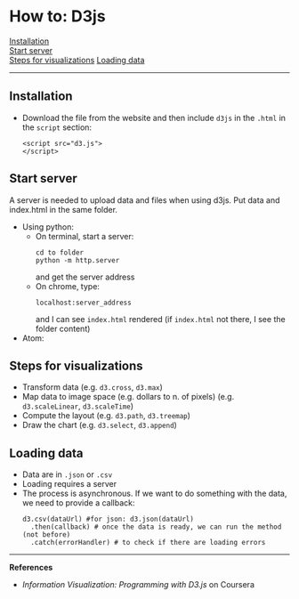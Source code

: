 # How to: D3js

[Installation](#Installation)  
[Start server](#Start_server)  
[Steps for visualizations](#Steps_for_visualizations)
[Loading data](#Loading_data)

--- 

## Installation  
- Download the file from the website and then include `d3js` in the `.html` in the `script` section:  
  ```
  <script src="d3.js">  
  </script>
  ```  
  
## Start server  
A server is needed to upload data and files when using d3js. Put data and index.html in the same folder.  
- Using python:   
  - On terminal, start a server: 
    ```
    cd to folder  
    python -m http.server 
    ```  
    and get the server address 
  - On chrome, type:  
    ```
    localhost:server_address
    ```  
    and I can see `index.html` rendered (if `index.html` not there, I see the folder content)  
- Atom: 

## Steps for visualizations  
- Transform data  (e.g. `d3.cross`, `d3.max`)
- Map data to image space (e.g. dollars to n. of pixels)  (e.g. `d3.scaleLinear`, `d3.scaleTime`)
- Compute the layout  (e.g. `d3.path`, `d3.treemap`)
- Draw the chart (e.g. `d3.select`, `d3.append`)

## Loading data  
- Data are in `.json` or `.csv` 
- Loading requires a server
- The process is asynchronous. If we want to do something with the data, we need to provide a callback:  
   ```
   d3.csv(dataUrl) #for json: d3.json(dataUrl)
     .then(callback) # once the data is ready, we can run the method (not before)
     .catch(errorHandler) # to check if there are loading errors
   ```

---

**References**  
- *Information Visualization: Programming with D3.js* on Coursera  
 
